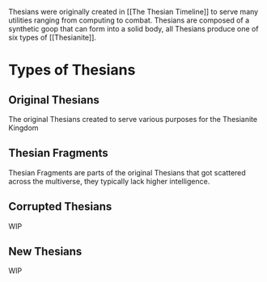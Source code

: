 Thesians were originally created in [[The Thesian Timeline]] to serve many utilities ranging from computing to combat. Thesians are composed of a synthetic goop that can form into a solid body, all Thesians produce one of six types of [[Thesianite]].
# Types of Thesians
## Original Thesians
The original Thesians created to serve various purposes for the Thesianite Kingdom
## Thesian Fragments
Thesian Fragments are parts of the original Thesians that got scattered across the multiverse, they typically lack higher intelligence. 
## Corrupted Thesians
WIP
## New Thesians 
WIP